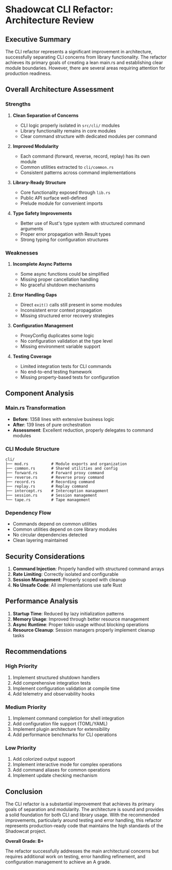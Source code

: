 # Shadowcat CLI Refactor: Architecture Review

## Executive Summary

The CLI refactor represents a significant improvement in architecture, successfully separating CLI concerns from library functionality. The refactor achieves its primary goals of creating a lean main.rs and establishing clear module boundaries. However, there are several areas requiring attention for production readiness.

## Overall Architecture Assessment

### Strengths

1. **Clean Separation of Concerns**
   - CLI logic properly isolated in `src/cli/` modules
   - Library functionality remains in core modules
   - Clear command structure with dedicated modules per command

2. **Improved Modularity**
   - Each command (forward, reverse, record, replay) has its own module
   - Common utilities extracted to `cli/common.rs`
   - Consistent patterns across command implementations

3. **Library-Ready Structure**
   - Core functionality exposed through `lib.rs`
   - Public API surface well-defined
   - Prelude module for convenient imports

4. **Type Safety Improvements**
   - Better use of Rust's type system with structured command arguments
   - Proper error propagation with Result types
   - Strong typing for configuration structures

### Weaknesses

1. **Incomplete Async Patterns**
   - Some async functions could be simplified
   - Missing proper cancellation handling
   - No graceful shutdown mechanisms

2. **Error Handling Gaps**
   - Direct `exit()` calls still present in some modules
   - Inconsistent error context propagation
   - Missing structured error recovery strategies

3. **Configuration Management**
   - ProxyConfig duplicates some logic
   - No configuration validation at the type level
   - Missing environment variable support

4. **Testing Coverage**
   - Limited integration tests for CLI commands
   - No end-to-end testing framework
   - Missing property-based tests for configuration

## Component Analysis

### Main.rs Transformation
- **Before**: 1358 lines with extensive business logic
- **After**: 139 lines of pure orchestration
- **Assessment**: Excellent reduction, properly delegates to command modules

### CLI Module Structure
```
cli/
├── mod.rs          # Module exports and organization
├── common.rs       # Shared utilities and config
├── forward.rs      # Forward proxy command
├── reverse.rs      # Reverse proxy command
├── record.rs       # Recording command
├── replay.rs       # Replay command
├── intercept.rs    # Interception management
├── session.rs      # Session management
└── tape.rs         # Tape management
```

### Dependency Flow
- Commands depend on common utilities
- Common utilities depend on core library modules
- No circular dependencies detected
- Clean layering maintained

## Security Considerations

1. **Command Injection**: Properly handled with structured command arrays
2. **Rate Limiting**: Correctly isolated and configurable
3. **Session Management**: Properly scoped with cleanup
4. **No Unsafe Code**: All implementations use safe Rust

## Performance Analysis

1. **Startup Time**: Reduced by lazy initialization patterns
2. **Memory Usage**: Improved through better resource management
3. **Async Runtime**: Proper tokio usage without blocking operations
4. **Resource Cleanup**: Session managers properly implement cleanup tasks

## Recommendations

### High Priority
1. Implement structured shutdown handlers
2. Add comprehensive integration tests
3. Implement configuration validation at compile time
4. Add telemetry and observability hooks

### Medium Priority
1. Implement command completion for shell integration
2. Add configuration file support (TOML/YAML)
3. Implement plugin architecture for extensibility
4. Add performance benchmarks for CLI operations

### Low Priority
1. Add colorized output support
2. Implement interactive mode for complex operations
3. Add command aliases for common operations
4. Implement update checking mechanism

## Conclusion

The CLI refactor is a substantial improvement that achieves its primary goals of separation and modularity. The architecture is sound and provides a solid foundation for both CLI and library usage. With the recommended improvements, particularly around testing and error handling, this refactor represents production-ready code that maintains the high standards of the Shadowcat project.

**Overall Grade: B+**

The refactor successfully addresses the main architectural concerns but requires additional work on testing, error handling refinement, and configuration management to achieve an A grade.